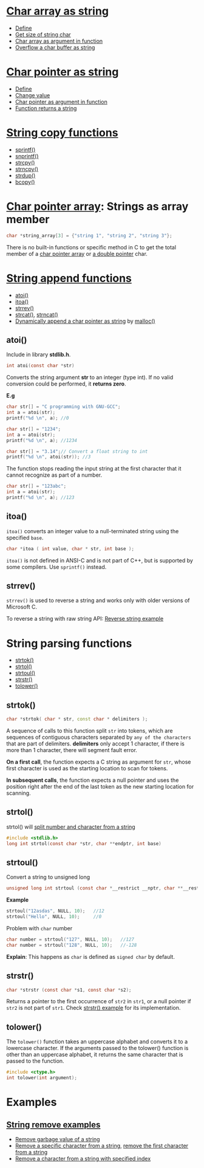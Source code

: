 # [Char array as string](Char%20array%20as%20string.md)

* [Define](Char%20array%20as%20string.md#define)
* [Get size of string char](Char%20array%20as%20string.md#get-size-of-string-char)
* [Char array as argument in function](Char%20array%20as%20string.md#char-array-as-argument-in-function)
* [Overflow a char buffer as string](Char%20array%20as%20string.md#overflow-a-char-buffer-as-string)

# [Char pointer as string](Char%20pointer%20as%20string.md)
* [Define](Char%20pointer%20as%20string.md#define)
* [Change value](Char%20pointer%20as%20string.md#change-value)
* [Char pointer as argument in function](Char%20pointer%20as%20string.md#char-pointer-as-argument-in-function)
* [Function returns a string](Char%20pointer%20as%20string.md#function-returns-a-string)

# [String copy functions](String%20copy%20functions.md)

* [sprintf()](String%20copy%20functions.md#sprintf)
* [snprintf()](String%20copy%20functions.md#snprintf)
* [strcpy()](String%20copy%20functions.md#strcpy)
* [strncpy()](String%20copy%20functions.md#strncpy)
* [strdup()](String%20copy%20functions.md#strdup)
* [bcopy()](String%20copy%20functions.md#bcopy)

# [Char pointer array](../Array/Two%20dimension%20array%20on%20heap%20memory.md#create-a-char-pointer-with-row-stored-on-stack-memory-and-column-stored-on-heap-memory): Strings as array member

```c
char *string_array[3] = {"string 1", "string 2", "string 3"};
```
There is no built-in functions or specific method in C to get the total member of a [char pointer array](../Array/Two%20dimension%20array%20on%20heap%20memory.md#create-a-char-pointer-with-row-stored-on-stack-memory-and-column-stored-on-heap-memory) or [a double pointer](../../Physical%20layer/Memory/Pointer/Pointer%20to%20pointer.md) char.

# [String append functions](String%20append%20functions.md)

* [atoi()](#atoi)
* [itoa()](#itoa)
* [strrev()](#strrev)
* [strcat()](#String%20append%20functions.md#strcat), [strncat()](String%20append%20functions.md#strncat)
* [Dynamically append a char pointer as string](String%20append%20functions.md#dynamically-append-a-char-pointer-as-string) by [malloc()](../../Physical%20layer/Memory/Dynamic%20memory%20allocation/API.md#malloc)

## atoi()

Include in library **stdlib.h**.

```c
int atoi(const char *str)
```
Converts the string argument **str** to an integer (type int).  If no valid conversion could be performed, it **returns zero**.

**E.g**

```c
char str[] = "C programming with GNU-GCC";
int a = atoi(str);
printf("%d \n", a); //0
```   

```c
char str[] = "1234";
int a = atoi(str);
printf("%d \n", a); //1234
```
```c
char str[] = "3.14";// Convert a float string to int
printf("%d \n", atoi(str)); //3
 ```
The function stops reading the input string at the first character that it cannot recognize as part of a number.

```c
char str[] = "123abc";
int a = atoi(str);
printf("%d \n", a); //123
```

## itoa()

``itoa()`` converts an integer value to a null-terminated string using the specified ``base``.

```c
char *itoa ( int value, char * str, int base );
```

``itoa()`` is not defined in ANSI-C and is not part of C++, but is supported by some compilers. Use ``sprintf()`` instead.

## strrev()

``strrev()`` is used to reverse a string and works only with older versions of Microsoft C.

To reverse a string with raw string API: [Reverse string example](https://github.com/TranPhucVinh/C/blob/master/Introduction/Data%20structure/String/String%20parsing%20examples.md#example-4)

# String parsing functions

* [strtok()](#strtok)
* [strtol()](#strtol)
* [strtoul()](#strtoul)
* [strstr()](#strstr)
* [tolower()](#tolower)

## strtok()

```cpp
char *strtok( char * str, const char * delimiters );
```

A sequence of calls to this function split ``str`` into tokens, which are sequences of contiguous characters separated by ``any of the characters`` that are part of delimiters. **delimiters** only accept 1 character, if there is more than 1 character, there will segment fault error.

**On a first call**, the function expects a C string as argument for ``str``, whose first character is used as the starting location to scan for tokens.

**In subsequent calls**, the function expects a null pointer and uses the position right after the end of the last token as the new starting location for scanning.

## strtol()

strtol() will [split number and character from a string](String%20parsing%20functions.md#strtol-split-number-and-character-from-a-string)

```c
#include <stdlib.h>
long int strtol(const char *str, char **endptr, int base)
```

## strtoul()

Convert a string to unsigned long

```c
unsigned long int strtoul (const char *__restrict __nptr, char **__restrict __endptr, int __base)
```
**Example**
```c
strtoul("12asdas", NULL, 10);   //12
strtoul("Hello", NULL, 10);     //0
```
Problem with ``char`` number
```c
char number = strtoul("127", NULL, 10);   //127
char number = strtoul("128", NULL, 10);   //-128
```

**Explain**: This happens as ``char`` is defined as ``signed char`` by default. 

## strstr()

```c
char *strstr (const char *s1, const char *s2);
```

Returns a pointer to the first occurrence of ``str2`` in ``str1``, or a null pointer if ``str2`` is not part of ``str1``. Check [strstr() example](strstr()%20examples.md) for its implementation.

## tolower()

The ``tolower()`` function takes an uppercase alphabet and converts it to a lowercase character. If the arguments passed to the tolower() function is other than an uppercase alphabet, it returns the same character that is passed to the function.

```c
#include <ctype.h>
int tolower(int argument);
```

# Examples

## [String remove examples](String%20remove%20examples.md)

* [Remove garbage value of a string](String%20remove%20examples.md#remove-garbage-value-of-a-string)
* [Remove a specific character from a string](String%20remove%20examples.md#remove-a-specific-character-from-a-string), [remove the first character from a string](String%20remove%20examples.md#remove-the-first-character-from-a-string)
* [Remove a character from a string with specified index](String%20remove%20examples.md#remove-a-character-from-a-string-with-specified-index)
